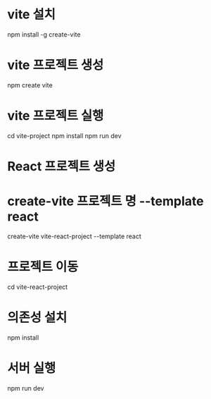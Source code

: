 # vite 설치 
npm install -g create-vite

# vite 프로젝트 생성
npm create vite

# vite 프로젝트 실행 
cd vite-project
npm install
npm run dev

# React 프로젝트 생성 
# create-vite 프로젝트 명 --template react
create-vite vite-react-project --template react

# 프로젝트 이동 
cd vite-react-project 

# 의존성 설치
npm install

# 서버 실행 
npm run dev